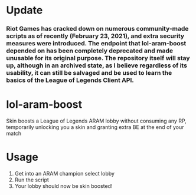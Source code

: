 # Update

### Riot Games has cracked down on numerous community-made scripts as of recently (February 23, 2021), and extra security measures were introduced. The endpoint that lol-aram-boost depended on has been completely deprecated and made unusable for its original purpose. The repository itself will stay up, although in an archived state, as I believe regardless of its usability, it can still be salvaged and be used to learn the basics of the League of Legends Client API. 

# lol-aram-boost

Skin boosts a League of Legends ARAM lobby without consuming any RP, temporarily unlocking you a skin and granting extra BE at the end of your match

# Usage

1. Get into an ARAM champion select lobby
2. Run the script
3. Your lobby should now be skin boosted!
